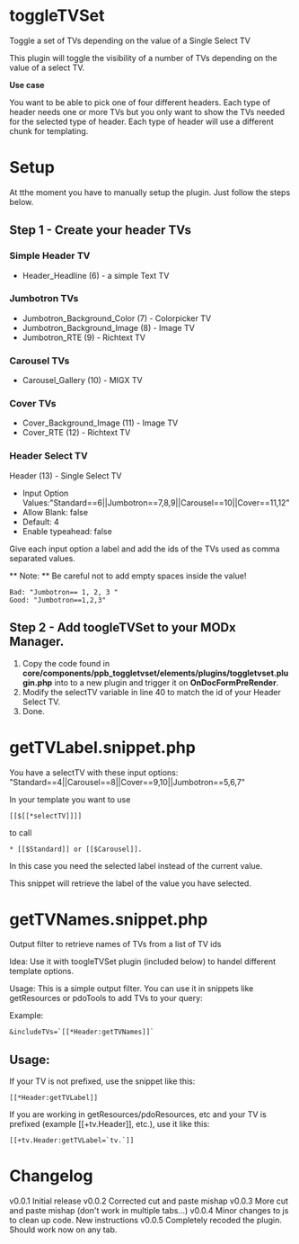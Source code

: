 # toggleTVSet
Toggle a set of TVs depending on the value of a Single Select TV

This plugin will toggle the visibility of a number of TVs depending on the value of a select TV.

**Use case**

You want to be able to pick one of four different headers.
Each type of header needs one or more TVs but you only want to show the TVs needed for the selected type of header.
Each type of header will use a different chunk for templating.


# Setup

At tthe moment you have to manually setup the plugin. Just follow the steps below.

## Step 1 - Create your header TVs

### Simple Header TV

* Header_Headline (6) - a simple Text TV

### Jumbotron TVs

* Jumbotron_Background_Color (7) - Colorpicker TV
* Jumbotron_Background_Image (8) - Image TV
* Jumbotron_RTE (9) - Richtext TV

### Carousel TVs

* Carousel_Gallery (10) - MIGX TV

### Cover TVs

* Cover_Background_Image (11) - Image TV
* Cover_RTE (12) - Richtext TV

### Header Select TV

Header (13) - Single Select TV
* Input Option Values:"Standard==6||Jumbotron==7,8,9||Carousel==10||Cover==11,12"
* Allow Blank: false
* Default: 4
* Enable typeahead: false

Give each input option a label and add the ids of the TVs used as comma separated values.

** Note: **  Be careful not to add empty spaces inside the value!

```
Bad: "Jumbotron== 1, 2, 3 "
Good: "Jumbotron==1,2,3"
```

## Step 2 - Add toogleTVSet to your MODx Manager.

1. Copy the code found in **core/components/ppb_toggletvset/elements/plugins/toggletvset.plugin.php** into to a new plugin and trigger it on **OnDocFormPreRender**.
2. Modify the selectTV variable in line 40 to match the id of your Header Select TV.
3. Done.

# getTVLabel.snippet.php

You have a selectTV with these input options: "Standard==4||Carousel==8||Cover==9,10||Jumbotron==5,6,7"

In your template you want to use 

```
[[$[[*selectTV]]]]
```

to call 

```
* [[$Standard]] or [[$Carousel]].
```

In this case you need the selected label instead of the current value.

This snippet will retrieve the label of the value you have selected.

# getTVNames.snippet.php

Output filter to retrieve names of TVs from a list of TV ids

Idea:
Use it with toogleTVSet plugin (included below) to handel different template options.

Usage:
This is a simple output filter. 
You can use it in snippets like getResources or pdoTools to add TVs to your query:

Example:
```
&includeTVs=`[[*Header:getTVNames]]`
```

Usage:
------------------------------------------------------
If your TV is not prefixed, use the snippet like this:
```
[[*Header:getTVLabel]]
```

If you are working in getResources/pdoResources, etc and your TV is prefixed (example [[+tv.Header]], etc.), use it like this:
```
[[+tv.Header:getTVLabel=`tv.`]]
```

# Changelog

v0.0.1 Initial release
v0.0.2 Corrected cut and paste mishap
v0.0.3 More cut and paste mishap (don't work in multiple tabs...)
v0.0.4 Minor changes to js to clean up code. New instructions
v0.0.5 Completely recoded the plugin. Should work now on any tab.


